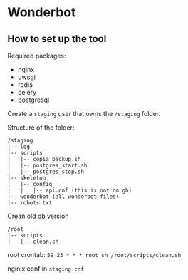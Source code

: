 Wonderbot
=========

How to set up the tool
----------------------

Required packages:

* nginx
* uwsgi
* redis
* celery
* postgresql

Create a `staging` user that owns the `/staging` folder.

Structure of the folder:

```
/staging
|-- log
|-- scripts
|   |-- copia_backup.sh
|   |-- postgres_start.sh
|   |-- postgres_stop.sh
|-- skeleton
|   |-- config
|   |   |-- api.cnf (this is not on gh)
|-- wonderbot (all wonderbot files)
|-- robots.txt
```

Crean old db version

```
/root
|-- scripts
|   |-- clean.sh
```

root crontab:
```59 23 * * * root sh /root/scripts/clean.sh```

nginix conf in `staging.cnf`
